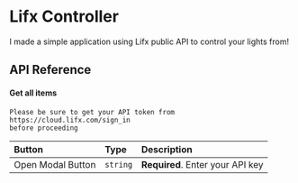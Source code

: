 
# Lifx Controller

I made a simple application using Lifx public API to control your lights from!



## API Reference

#### Get all items

```http
Please be sure to get your API token from https://cloud.lifx.com/sign_in
before proceeding
```

| Button | Type     | Description                |
| :-------- | :------- | :------------------------- |
| Open Modal Button | `string` | **Required**. Enter your API key |